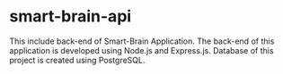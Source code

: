 # smart-brain-api
This include back-end of Smart-Brain Application.
The back-end of this application is developed using Node.js and Express.js. Database of this project is created using PostgreSQL.
